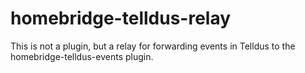 # homebridge-telldus-relay
This is not a plugin, but a relay for forwarding events in Telldus to the homebridge-telldus-events plugin.
